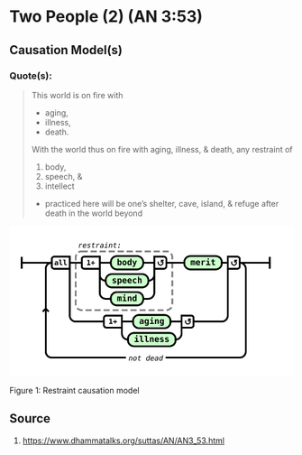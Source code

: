 # Two People (2) (AN 3:53)

## Causation Model(s)

### Quote(s):
> This world is on fire with
> * aging, 
> * illness, 
> * death. 
>
> With the world thus on fire with aging, illness, & death, any restraint of 
>   1. body, 
>   2. speech, & 
>   3. intellect 
>
> * practiced here will be one’s shelter, cave, island, & refuge after death in the world beyond


![Restraint causation model](../52/Restraint-causation-model.svg)

Figure 1: Restraint causation model


## Source
1. https://www.dhammatalks.org/suttas/AN/AN3_53.html